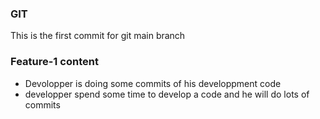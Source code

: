### GIT

This is the first commit for git main branch

### Feature-1 content

* Devolopper is doing some commits of his developpment code
* developper spend some time to develop a code and he will do lots of commits